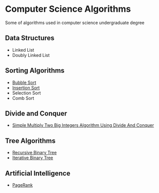 # Computer Science Algorithms
Some of algorithms used in computer science undergraduate degree

## Data Structures
  * Linked List
  * Doubly Linked List

## Sorting Algorithms
  * [Bubble Sort](https://github.com/Augusto-Fadanelli/Computer_Science_Algorithms/tree/main/Sorting_Algorithms/bubbleSort/C)
  * [Insertion Sort](https://github.com/Augusto-Fadanelli/Computer_Science_Algorithms/tree/main/Sorting_Algorithms/insertionSort/C)
  * Selection Sort
  * Comb Sort

## Divide and Conquer
  * [Simple Multiply Two Big Integers Algorithm Using Divide And Conquer](https://github.com/Augusto-Fadanelli/Computer_Science_Algorithms/tree/main/Divide_and_Conquer/SimpleMultiplyTwoBigIntegersAlgorithm)

## Tree Algorithms
  * [Recursive Binary Tree](https://github.com/Augusto-Fadanelli/Computer_Science_Algorithms/tree/main/Tree_Algorithms/recursiveBinaryTree)
  * [Iterative Binary Tree](https://github.com/Augusto-Fadanelli/Computer_Science_Algorithms/tree/main/Tree_Algorithms/iterativeBinaryTree)

## Artificial Intelligence
  * [PageRank](https://github.com/Augusto-Fadanelli/Computer_Science_Algorithms/tree/main/Artificial_Intelligence/PageRank/C)
